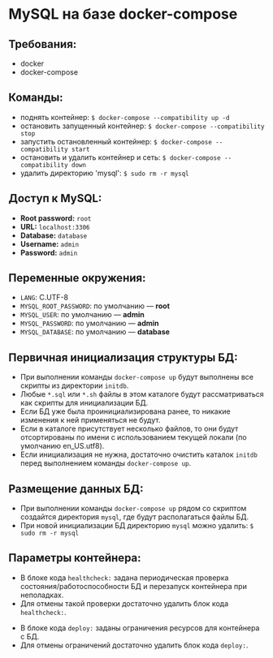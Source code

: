 # MySQL на базе docker-compose

## Требования:

- docker
- docker-compose

## Команды:

- поднять контейнер: `$ docker-compose --compatibility up -d`
- остановить запущенный контейнер: `$ docker-compose --compatibility stop`
- запустить остановленный контейнер: `$ docker-compose --compatibility start`
- остановить и удалить контейнер и сеть: `$ docker-compose --compatibility down`
- удалить директорию 'mysql': `$ sudo rm -r mysql`

## Доступ к MySQL:

- **Root password:** `root`
- **URL:** `localhost:3306`
- **Database:** `database`
- **Username:** `admin`
- **Password:** `admin`

## Переменные окружения:

- `LANG`: C.UTF-8
- `MYSQL_ROOT_PASSWORD`: по умолчанию — **root**
- `MYSQL_USER`: по умолчанию — **admin**
- `MYSQL_PASSWORD`: по умолчанию — **admin**
- `MYSQL_DATABASE`: по умолчанию — **database**

## Первичная инициализация структуры БД:

- При выполнении команды `docker-compose up` будут выполнены все скрипты из директории `initdb`.
- Любые `*.sql` или `*.sh` файлы в этом каталоге будут рассматриваться как скрипты для инициализации БД.
- Если БД уже была проинициализирована ранее, то никакие изменения к ней применяться не будут.
- Если в каталоге присутствует несколько файлов, то они будут отсортированы по имени с использованием текущей локали (по умолчанию en_US.utf8).
- Если инициализация не нужна, достаточно очистить каталок `initdb` перед выполнением команды `docker-compose up`.

## Размещение данных БД:

- При выполнении команды `docker-compose up` рядом со скриптом создайтся директория `mysql`, где будут располагаться файлы БД.
- При новой инициализации БД директорию `mysql` можно удалить: `$ sudo rm -r mysql`

## Параметры контейнера:

- В блоке кода `healthcheck:` задана периодическая проверка состояния/работоспособности БД и перезапуск контейнера при неполадках.
- Для отмены такой проверки достаточно удалить блок кода `healthcheck:`.

<!-- -->

- В блоке кода `deploy:` заданы ограничения ресурсов для контейнера с БД.
- Для отмены ограничений достаточно удалить блок кода `deploy:`.
